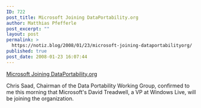 ```yaml
---
ID: 722
post_title: Microsoft Joining DataPortability.org
author: Matthias Pfefferle
post_excerpt: ""
layout: post
permalink: >
  https://notiz.blog/2008/01/23/microsoft-joining-dataportabilityorg/
published: true
post_date: 2008-01-23 16:07:44
---
```

<!-- wp:paragraph -->
<p><a href="http://www.readwriteweb.com/archives/microsoft_joining_dataportabil.php">Microsoft Joining DataPortability.org</a></p>
<!-- /wp:paragraph -->

<!-- wp:paragraph -->
<p>Chris Saad, Chairman of the Data Portability Working Group, confirmed to me this morning that Microsoft's David Treadwell, a VP at Windows Live, will be joining the organization.</p>
<!-- /wp:paragraph -->